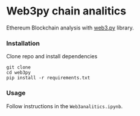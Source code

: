 # Web3py chain analitics 

Ethereum Blockchain analysis with [web3.py](https://web3py.readthedocs.io/en/stable/) library. 

### Installation

Clone repo and install dependencies
```
git clone 
cd web3py
pip install -r requirements.txt
```

### Usage

Follow instructions in the `Web3analitics.ipynb`. 
